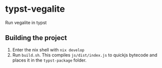 # typst-vegalite

Run vegalite in typst

## Building the project

1. Enter the nix shell with `nix develop`
2. Run `build.sh`. This compiles `js/dist/index.js` to quickjs bytecode and places it in the `typst-package` folder.
